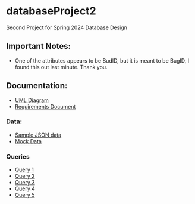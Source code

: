 # databaseProject2

Second Project for Spring 2024 Database Design

## Important Notes:
- One of the attributes appears to be BudID, but it is meant to be BugID, I found this out last minute. Thank you.


## Documentation:

- [UML Diagram]()
- [Requirements Document](document/businessDocument.pdf)

### Data:

- [Sample JSON data](sample_data.json)
- [Mock Data](MOCK_DATA.json)

### Queries
- [Query 1](queries/query1.js)
- [Query 2](queries/query2.js)
- [Query 3](queries/query3.js)
- [Query 4](queries/query4.js)
- [Query 5](queries/query5.js)
